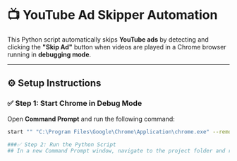 # 📺 YouTube Ad Skipper Automation

This Python script automatically skips **YouTube ads** by detecting and clicking the **"Skip Ad"** button when videos are played in a Chrome browser running in **debugging mode**.

---

## ⚙️ Setup Instructions

### ✅ Step 1: Start Chrome in Debug Mode

Open **Command Prompt** and run the following command:

```bash
start "" "C:\Program Files\Google\Chrome\Application\chrome.exe" --remote-debugging-port=9222 --user-data-dir="C:\selenium"

###✅ Step 2: Run the Python Script
## In a new Command Prompt window, navigate to the project folder and run:
